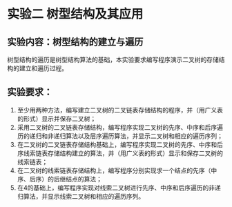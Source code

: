# 实验二 树型结构及其应用

## 实验内容：树型结构的建立与遍历

树型结构的遍历是树型结构算法的基础，本实验要求编写程序演示二叉树的存储结构的建立和遍历过程。

## 实验要求：

1. 至少用两种方法，编写建立二叉树的二叉链表存储结构的程序，并（用广义表的形式）显示并保存二叉树；
2. 采用二叉树的二叉链表存储结构，编写程序实现二叉树的先序、中序和后序遍历的递归和非递归算法以及层序遍历算法，并显示二叉树和相应的遍历序列；
3. 在二叉树的二叉链表存储结构基础上，编写程序实现二叉树的先序、中序和后序线索链表存储结构建立的算法，并（用广义表的形式）显示和保存二叉树的线索链表；
4. 在二叉树的线索链表存储结构上，编写程序分别实现求一个结点的先序（中序、后序）的后继结点的算法；
5. 在4的基础上，编写程序实现对线索二叉树进行先序、中序和后序遍历的非递归算法，并显示线索二叉树和相应的遍历序列。  